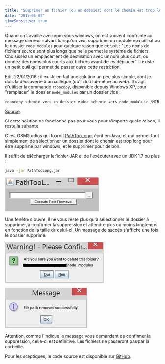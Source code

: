 ```yaml
---
title: "Supprimer un fichier (ou un dossier) dont le chemin est trop long sur Windows"
date: "2015-05-08"
timeSensitive: true
---
```


Quand on travaille avec npm sous windows, on est souvent confronté au message
d'erreur suivant lorsqu'on veut supprimer un module non utilisé ou le dossier
`node_modules` pour quelque raison que ce soit : "Les noms de fichiers source
sont plus longs que ne le permet le système de fichiers. Choisissez un
emplacement de destination avec un nom plus court, ou donnez des noms plus
courts aux fichiers avant de les déplacer". Il existe un petit outil qui permet
de passer outre cette restriction.

<span class="more"></span>

Edit 22/01/2016 : il existe en fait une solution un peu plus simple, dont je
dois la découverte à un collègue (qu'il doit lui-même au web). Il s'agit
d'utiliser la commande `robocopy`, disponible depuis Windows XP, pour
"remplacer" le dossier `node_modules` par un dossier vide :

```bash
robocopy <chemin vers un dossier vide> <chemin vers node_modules> /MIR
```

[Source](http://www.michael-whelan.net/deleting-nested-node-modules-folders/).

Si cette solution ne fonctionne pas pour vous pour n'importe quelle raison, il
reste la suivante.

C'est OSMStudios qui fournit
[PathTooLong](http://osmstudios.net/projects/path-too-long), écrit en Java, et
qui permet tout simplement de sélectionner un dossier dont le chemin est trop
long pour être supprimé par windows, et le supprimer pour de bon.

Il suffit de télécharger le fichier JAR et de l'exécuter avec un JDK 1.7 ou
plus :

```bash
java -jar PathTooLong.jar
```

![Fenêtre principale de PathTooLong](/posts/supprimer-fichier-chemin-trop-long/01.jpg)

Une fenêtre s'ouvre, il ne vous reste plus qu'à sélectionner le dossier à
supprimer, à confirmer la suppression et attendre plus ou moins longtemps en
fonction de la taille de celui-ci. Un message de succès s'affiche une fois le
dossier supprimé.

![Confirmation de suppression](/posts/supprimer-fichier-chemin-trop-long/02.jpg)

![Message de succès](/posts/supprimer-fichier-chemin-trop-long/03.jpg)

Attention, comme l'indique le message vous demandant de confirmer la
suppression, celle-ci est définitive. Les fichiers ne passeront pas par la
corbeille.

Pour les sceptiques, le code source est disponible sur
[GitHub](https://github.com/DawsonG/PathTooLong).
